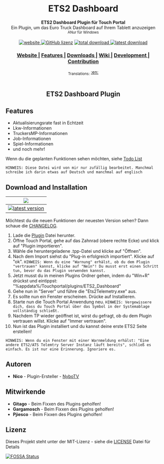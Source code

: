 <h1 align="center">ETS2 Dashboard</h1>

<div align="center">
  <strong>ETS2 Dashboard Plugin für Touch Portal</strong><br>
  Ein Plugin, um das Euro Truck Dashboard auf Ihrem Tablett anzuzeigen<br>
  <sub>ANur für Windows</sub>
</div>

<br>

<div align="center">
  <!-- Version -->
  <a href="https://nybotv.github.io/TP_ETS2_Plugin/">
    <img src="https://badge.fury.io/gh/NyboTV%2FTP_ETS2_Plugin.svg" alt="website">
  </a>
  <!-- License -->
  <a href="LICENSE">
    <a href="https://github.com/NyboTV/TP_ETS2_Plugin/blob/master/LICENSE"><img alt="GitHub lizenz" src="https://img.shields.io/github/license/NyboTV/TP_ETS2_Plugin"></a>
  </a>
  <!-- Downloads total -->
  <a href="https://github.com/NyboTV/TP_ETS2_Plugin/releases">
    <img src="https://img.shields.io/github/downloads/NyboTV/TP_ETS2_Plugin/total.svg" alt="total download">
  </a>
  <!-- Downloads latest release -->
  <a href="https://github.com/NyboTV/TP_ETS2_Plugin/releases/latest">
    <img src="https://img.shields.io/github/downloads/NyboTV/TP_ETS2_Plugin/latest/total.svg" alt="latest download">
  </a>
</div>

<div align="center">
  <h3>
    <a href="https://nybotv.github.io/TP_ETS2_Plugin/">
      Website
    </a>
    <span> | </span>
    <a href="#features">
      Features
    </a>
    <span> | </span>
    <a href="#download-and-installation">
      Downloads
    </a>
    <span> | </span>
    <a href="https://github.com/NyboTV/TP_ETS2_Plugin/wiki">
      Wiki
    </a>
    <span> | </span>
    <a href="#development">
      Development
    </a>
    <span> | </span>
    <a href="#contribution">
      Contribution
    </a>
  </h3>
</div>

<div align="center">
  <sub>Translations:</sub>
  <a href="README.md">
    <span>:en:</span>
  </a>
  
</div>
<br />

<h2 align="center">ETS2 Dashboard Plugin</h2>

## Features

- Aktualisierungsrate fast in Echtzeit
- Lkw-Informationen
- TruckersMP-Informationen
- Job-Informationen
- Spiel-Informationen
- und noch mehr!

Wenn du die geplanten Funktionen sehen möchten, siehe [Todo List](TODO.LIST)

`HINWEIS: Diese Datei wird von mir nur zufällig bearbeitet. Manchmal schreibe ich darin etwas auf Deutsch und manchmal auf englisch`

## Download and Installation

| ![](https://raw.githubusercontent.com/wiki/ryanoasis/nerd-fonts/screenshots/v1.0.x/windows-pass-sm.png)                                                                                                          |   
|:----------------------------------------------------------------------------------------------------------------------------------------------------------------------------------------------------------------:|
[![latest version](https://img.shields.io/github/downloads/NyboTV/TP_ETS2_Plugin/latest/ETS2_Dashboard.tpp.svg)](https://github.com/NyboTV/Tp_ETS2_Plugin/releases/latest/download/ETS2_Dashboard.tpp) | 

Möchtest du die neuen Funktionen der neuesten Version sehen? Dann schaue die [CHANGELOG](CHANGELOG.md).


1. Lade die [Plugin](https://github.com/NyboTV/Tp_ETS2_Plugin/releases/latest/download/ETS2_Dashboard.tpp) Datei herunter.
2. Öffne Touch Portal, gehe auf das Zahnrad (obere rechte Ecke) und klick auf "Plugin importieren".
3. Wähle die heruntergeladene .tpp-Datei und klicke auf "Öffnen".
4. Nach dem Import siehst du "Plug-in erfolgreich importiert". Klicke auf "ok". 
`HINWEIS: Wenn du eine "Warnung" erhälst, ob du dem Plugin "vertrauen" kannst, klicke auf "Nein"! Du musst erst einen Schritt tun, bevor du das Plugin verwenden kannst.`
6. Jetzt musst du in meinen Plugins Ordner gehen, indem du "Win+R" drückst und eintippst: "%appdata%/Touchportal/plugins/ETS2_Dashboard"
7. Gehe nun in "Server" und führe die "Ets2Telemetry.exe" aus. 
8. Es sollte nun ein Fenster erscheinen. Drücke auf Installieren.
9. Starte nun die Touch Portal Anwendung neu. 
`HINWEIS: Vergewissere dich, dass du Touch Portal über das Symbol in der Systemablage vollständig schließt.`
6. Nachdem TP wieder geöffnet ist, wirst du gefragt, ob du dem Plugin vertrauen willst. Klicke auf "Immer vertrauen".
7. Nun ist das Plugin installiert und du kannst deine erste ETS2 Seite erstellen!

`HINWEIS: Wenn du ein Fenster mit einer Warnmeldung erhälst: "Eine andere ETS2/ATS Telemtry Server Instanz läuft bereits", schließ es einfach. Es ist nur eine Erinnerung. Ignoriere es.`


## Autoren
- **Nico** - Plugin-Ersteller - [NyboTV](https://github.com/NyboTV)


## Mitwirkende
- **Gitago** - Beim Fixxen des Plugins geholfen!
- **Gargamosch** - Beim Fixxen des Plugins geholfen! 
- **Pjiesco** - Beim Fixxen des Plugins geholfen! 



## Lizenz
Dieses Projekt steht unter der MIT-Lizenz - siehe die [LICENSE](LICENSE) Datei für Details

[![FOSSA Status](https://app.fossa.com/api/projects/git%2Bgithub.com%2FNyboTV%2FTP_ETS2_Plugin.svg?type=large)](https://app.fossa.com/projects/git%2Bgithub.com%2FNyboTV%2FTP_ETS2_Plugin?ref=badge_large)
